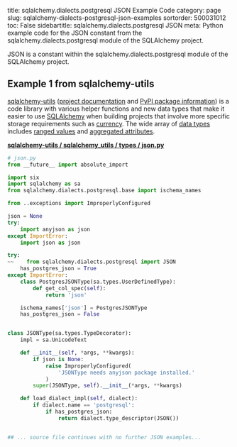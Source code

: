 title: sqlalchemy.dialects.postgresql JSON Example Code
category: page
slug: sqlalchemy-dialects-postgresql-json-examples
sortorder: 500031012
toc: False
sidebartitle: sqlalchemy.dialects.postgresql JSON
meta: Python example code for the JSON constant from the sqlalchemy.dialects.postgresql module of the SQLAlchemy project.


JSON is a constant within the sqlalchemy.dialects.postgresql module of the SQLAlchemy project.


## Example 1 from sqlalchemy-utils
[sqlalchemy-utils](https://github.com/kvesteri/sqlalchemy-utils)
([project documentation](https://sqlalchemy-utils.readthedocs.io/en/latest/)
and
[PyPI package information](https://pypi.org/project/SQLAlchemy-Utils/))
is a code library with various helper functions and new data types
that make it easier to use [SQLAlchemy](/sqlalchemy.html) when building
projects that involve more specific storage requirements such as
[currency](https://sqlalchemy-utils.readthedocs.io/en/latest/data_types.html#module-sqlalchemy_utils.types.currency).
The wide array of
[data types](https://sqlalchemy-utils.readthedocs.io/en/latest/data_types.html)
includes [ranged values](https://sqlalchemy-utils.readthedocs.io/en/latest/range_data_types.html)
and [aggregated attributes](https://sqlalchemy-utils.readthedocs.io/en/latest/aggregates.html).

[**sqlalchemy-utils / sqlalchemy_utils / types / json.py**](https://github.com/kvesteri/sqlalchemy-utils/blob/master/sqlalchemy_utils/types/json.py)

```python
# json.py
from __future__ import absolute_import

import six
import sqlalchemy as sa
from sqlalchemy.dialects.postgresql.base import ischema_names

from ..exceptions import ImproperlyConfigured

json = None
try:
    import anyjson as json
except ImportError:
    import json as json

try:
~~    from sqlalchemy.dialects.postgresql import JSON
    has_postgres_json = True
except ImportError:
    class PostgresJSONType(sa.types.UserDefinedType):
        def get_col_spec(self):
            return 'json'

    ischema_names['json'] = PostgresJSONType
    has_postgres_json = False


class JSONType(sa.types.TypeDecorator):
    impl = sa.UnicodeText

    def __init__(self, *args, **kwargs):
        if json is None:
            raise ImproperlyConfigured(
                'JSONType needs anyjson package installed.'
            )
        super(JSONType, self).__init__(*args, **kwargs)

    def load_dialect_impl(self, dialect):
        if dialect.name == 'postgresql':
            if has_postgres_json:
                return dialect.type_descriptor(JSON())


## ... source file continues with no further JSON examples...

```

